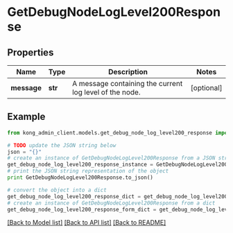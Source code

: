 # GetDebugNodeLogLevel200Response


## Properties

Name | Type | Description | Notes
------------ | ------------- | ------------- | -------------
**message** | **str** | A message containing the current log level of the node. | [optional] 

## Example

```python
from kong_admin_client.models.get_debug_node_log_level200_response import GetDebugNodeLogLevel200Response

# TODO update the JSON string below
json = "{}"
# create an instance of GetDebugNodeLogLevel200Response from a JSON string
get_debug_node_log_level200_response_instance = GetDebugNodeLogLevel200Response.from_json(json)
# print the JSON string representation of the object
print GetDebugNodeLogLevel200Response.to_json()

# convert the object into a dict
get_debug_node_log_level200_response_dict = get_debug_node_log_level200_response_instance.to_dict()
# create an instance of GetDebugNodeLogLevel200Response from a dict
get_debug_node_log_level200_response_form_dict = get_debug_node_log_level200_response.from_dict(get_debug_node_log_level200_response_dict)
```
[[Back to Model list]](../README.md#documentation-for-models) [[Back to API list]](../README.md#documentation-for-api-endpoints) [[Back to README]](../README.md)


